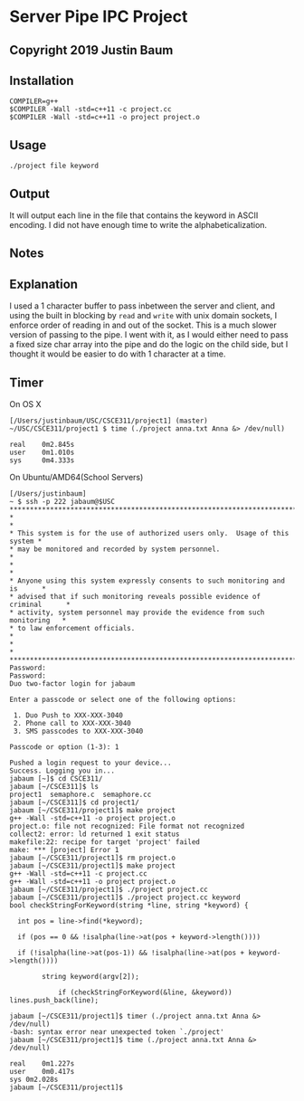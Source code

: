 # Server Pipe IPC Project

## Copyright 2019 Justin Baum

## Installation

```
COMPILER=g++
$COMPILER -Wall -std=c++11 -c project.cc
$COMPILER -Wall -std=c++11 -o project project.o
```

## Usage

```
./project file keyword
```

## Output

It will output each line in the file that contains the keyword in ASCII encoding. I did not have enough time to write the alphabeticalization.

## Notes

## Explanation

I used a 1 character buffer to pass inbetween the server and client, and using the built in blocking by `read` and `write` with unix domain sockets, I enforce order of reading in and out of the socket. This is a much slower version of passing to the pipe. I went with it, as I would either need to pass a fixed size char array into the pipe and do the logic on the child side, but I thought it would be easier to do with 1 character at a time.

## Timer

On OS X

```
[/Users/justinbaum/USC/CSCE311/project1] (master)
~/USC/CSCE311/project1 $ time (./project anna.txt Anna &> /dev/null)

real    0m2.845s
user    0m1.010s
sys     0m4.333s
```

On Ubuntu/AMD64(School Servers)

```
[/Users/justinbaum]
~ $ ssh -p 222 jabaum@$USC
******************************************************************************
*                                                                            *
* This system is for the use of authorized users only.  Usage of this system *
* may be monitored and recorded by system personnel.                         *
*                                                                            *
* Anyone using this system expressly consents to such monitoring and is      *
* advised that if such monitoring reveals possible evidence of criminal      *
* activity, system personnel may provide the evidence from such monitoring   *
* to law enforcement officials.                                              *
*                                                                            *
******************************************************************************
Password:
Password:
Duo two-factor login for jabaum

Enter a passcode or select one of the following options:

 1. Duo Push to XXX-XXX-3040
 2. Phone call to XXX-XXX-3040
 3. SMS passcodes to XXX-XXX-3040

Passcode or option (1-3): 1

Pushed a login request to your device...
Success. Logging you in...
jabaum [~]$ cd CSCE311/
jabaum [~/CSCE311]$ ls
project1  semaphore.c  semaphore.cc
jabaum [~/CSCE311]$ cd project1/
jabaum [~/CSCE311/project1]$ make project
g++ -Wall -std=c++11 -o project project.o
project.o: file not recognized: File format not recognized
collect2: error: ld returned 1 exit status
makefile:22: recipe for target 'project' failed
make: *** [project] Error 1
jabaum [~/CSCE311/project1]$ rm project.o
jabaum [~/CSCE311/project1]$ make project
g++ -Wall -std=c++11 -c project.cc
g++ -Wall -std=c++11 -o project project.o
jabaum [~/CSCE311/project1]$ ./project project.cc 
jabaum [~/CSCE311/project1]$ ./project project.cc keyword
bool checkStringForKeyword(string *line, string *keyword) {

  int pos = line->find(*keyword);

  if (pos == 0 && !isalpha(line->at(pos + keyword->length())))

  if (!isalpha(line->at(pos-1)) && !isalpha(line->at(pos + keyword->length())))

        string keyword(argv[2]);

            if (checkStringForKeyword(&line, &keyword)) lines.push_back(line);

jabaum [~/CSCE311/project1]$ timer (./project anna.txt Anna &> /dev/null)
-bash: syntax error near unexpected token `./project'
jabaum [~/CSCE311/project1]$ time (./project anna.txt Anna &> /dev/null)

real	0m1.227s
user	0m0.417s
sys	0m2.028s
jabaum [~/CSCE311/project1]$ 
```
